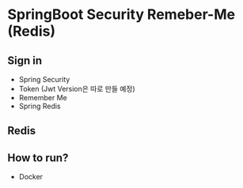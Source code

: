 # SpringBoot Security Remeber-Me (Redis)

## Sign in
- Spring Security
- Token (Jwt Version은 따로 만들 예정)
- Remember Me
- Spring Redis

## Redis


## How to run?
- Docker  
